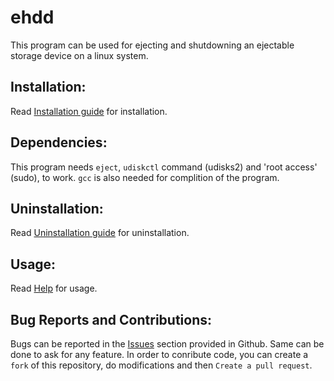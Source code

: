 # ehdd
This program can be used for ejecting and shutdowning an ejectable storage device on a linux system.

## Installation:
Read [Installation guide](./INSTALL.md) for installation.

## Dependencies:
This program needs ```eject```, ```udiskctl``` command (udisks2) and 'root access' (sudo), to work. ```gcc``` is also needed for complition of the program.

## Uninstallation:
Read [Uninstallation guide](./UNINSTALL.md) for uninstallation.

## Usage:
Read [Help](./HELP.md) for usage.

## Bug Reports and Contributions:
Bugs can be reported in the [Issues](https://github.com/lakshayrohila/ehdd/issues) section provided in Github. Same can be done to ask for any feature. In order to conribute code, you can create a `fork` of this repository, do modifications and then `Create a pull request`.
